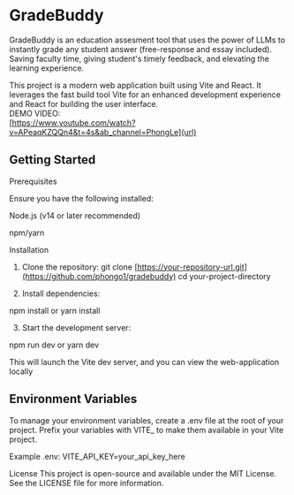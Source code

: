 # GradeBuddy


GradeBuddy is an education assesment tool that uses the power of LLMs to instantly grade any student answer (free-response and essay included). Saving faculty time, giving student's timely feedback, and elevating the learning experience.

This project is a modern web application built using Vite and React. It leverages the fast build tool Vite for an enhanced development experience and React for building the user interface.<br/>
DEMO VIDEO: <br/>
[https://www.youtube.com/watch?v=APeaqKZQQn4&t=4s&ab_channel=PhongLe](url) 

## Getting Started

Prerequisites

Ensure you have the following installed:

Node.js (v14 or later recommended)

npm/yarn

Installation

1) Clone the repository:
git clone [https://your-repository-url.git](https://github.com/phongo1/gradebuddy)
cd your-project-directory

2) Install dependencies:
   
npm install
or
yarn install

3) Start the development server:
   
npm run dev
or
yarn dev

This will launch the Vite dev server, and you can view the web-application locally

## Environment Variables

To manage your environment variables, create a .env file at the root of your project. Prefix your variables with VITE_ to make them available in your Vite project.

Example .env:
VITE_API_KEY=your_api_key_here

License
This project is open-source and available under the MIT License. See the LICENSE file for more information.
